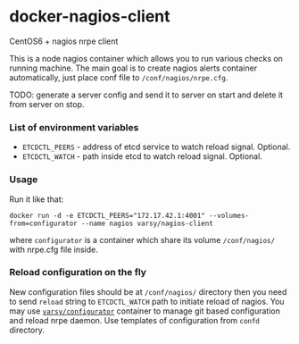 docker-nagios-client
======================

CentOS6 + nagios nrpe client

This is a node nagios container which allows you to run various checks on
running machine. The main goal is to create nagios alerts container
automatically, just place conf file to `/conf/nagios/nrpe.cfg`.

TODO: generate a server config and send it to server on start and delete it
from server on stop.

### List of environment variables

* `ETCDCTL_PEERS` - address of etcd service to watch reload signal. Optional.
* `ETCDCTL_WATCH` - path inside etcd to watch reload signal. Optional.

### Usage

Run it like that:

```
docker run -d -e ETCDCTL_PEERS="172.17.42.1:4001" --volumes-from=configurator --name nagios varsy/nagios-client
```
where `configurator` is a container which share its volume `/conf/nagios/` with
nrpe.cfg file inside. 

### Reload configuration on the fly

New configuration files should be at `/conf/nagios/` directory then you need to send `reload` string to `ETCDCTL_WATCH` path to initiate reload of nagios.
You may use [`varsy/configurator`](https://registry.hub.docker.com/u/varsy/configurator/) container to manage git based configuration and reload nrpe daemon.
Use templates of configuration from `confd` directory.
